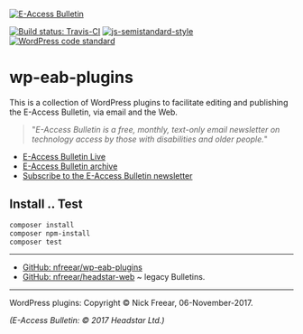 
[![E-Access Bulletin][eab-logo-1]][eab]

[![Build status: Travis-CI][travis-icon]][travis-ci]
[![js-semistandard-style][semi-icon]][semi]
[![WordPress code standard][wp-icon]][wp]

# wp-eab-plugins #

This is a collection of WordPress plugins to facilitate editing and
publishing the E-Access Bulletin, via email and the Web.

> "_E-Access Bulletin is a free, monthly, text-only email newsletter on
> technology access by those with disabilities and older people._"

* [E-Access Bulletin Live][eab live]
* [E-Access Bulletin archive][eab]
* [Subscribe to the E-Access Bulletin newsletter][sub]

## Install .. Test

```sh
composer install
composer npm-install
composer test
```

---

* [GitHub: nfreear/wp-eab-plugins][gh]
* [GitHub: nfreear/headstar-web][hed] ~ legacy Bulletins.


---
WordPress plugins: Copyright © Nick Freear, 06-November-2017.

_(E-Access Bulletin: © 2017 Headstar Ltd.)_


[gh]: https://github.com/nfreear/wp-eab-plugins
[travis-ci]: https://travis-ci.org/nfreear/wp-eab-plugins "Build status – Travis-CI"
[travis-icon]: https://travis-ci.org/nfreear/wp-eab-plugins.svg?branch=master
[semi]: https://github.com/Flet/semistandard "Javascript coding style — 'semistandard'"
[semi-icon]: https://img.shields.io/badge/code_style-semistandard-brightgreen.svg?_style=flat-square
[wp]: https://packagist.org/packages/wp-coding-standards/wpcs
[wp-gh]: https://github.com/WordPress-Coding-Standards/WordPress-Coding-Standards
[wp-icon]: https://img.shields.io/badge/code_style-WordPress-blue.svg
[wp-pl-ico]: https://img.shields.io/badge/WordPress-plugin-blue.svg
[eab-logo-1]: http://www.headstar.com/images/EAB-logo-small-trans.png
[hed]: https://github.com/nfreear/headstar-web "Legacy archive, and Perl code-base."
[sub]: http://headstar.com/eablive/?page_id=80
[EAB]: http://headstar.com/eab/archive.html "E-Access Bulletin archive (EAB)"
[EAB Live]: http://headstar.com/eablive/ "E-Access Bulletin Live (EAB)"

[End]: //.
